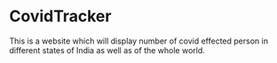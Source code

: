 # CovidTracker
This is a website which will display number of covid effected person in different states of India as well as of the whole world.
